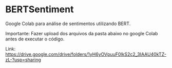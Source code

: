 # BERTSentiment
Google Colab para análise de sentimentos utilizando BERT.

Importante: Fazer upload dos arquivos da pasta abaixo no google Colab antes de executar o código.

Link: https://drive.google.com/drive/folders/1yH6yOVpuuF0lkS2c2_3IAAU40kTZ-zL-?usp=sharing
